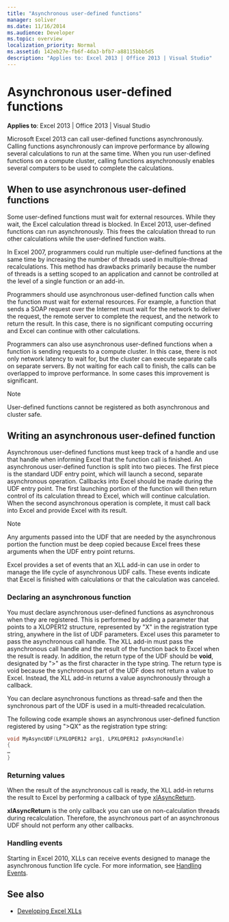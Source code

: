 ```yaml
---
title: "Asynchronous user-defined functions"
manager: soliver
ms.date: 11/16/2014
ms.audience: Developer
ms.topic: overview
localization_priority: Normal
ms.assetid: 142eb27e-fb6f-4da3-bfb7-a88115bbb5d5
description: "Applies to: Excel 2013 | Office 2013 | Visual Studio"
---
```


# Asynchronous user-defined functions

**Applies to**: Excel 2013 | Office 2013 | Visual Studio 
  
Microsoft Excel 2013 can call user-defined functions asynchronously. Calling functions asynchronously can improve performance by allowing several calculations to run at the same time. When you run user-defined functions on a compute cluster, calling functions asynchronously enables several computers to be used to complete the calculations.
  
## When to use asynchronous user-defined functions

Some user-defined functions must wait for external resources. While they wait, the Excel calculation thread is blocked. In Excel 2013, user-defined functions can run asynchronously. This frees the calculation thread to run other calculations while the user-defined function waits.
  
In Excel 2007, programmers could run multiple user-defined functions at the same time by increasing the number of threads used in multiple-thread recalculations. This method has drawbacks primarily because the number of threads is a setting scoped to an application and cannot be controlled at the level of a single function or an add-in.
  
Programmers should use asynchronous user-defined function calls when the function must wait for external resources. For example, a function that sends a SOAP request over the Internet must wait for the network to deliver the request, the remote server to complete the request, and the network to return the result. In this case, there is no significant computing occurring and Excel can continue with other calculations.
  
Programmers can also use asynchronous user-defined functions when a function is sending requests to a compute cluster. In this case, there is not only network latency to wait for, but the cluster can execute separate calls on separate servers. By not waiting for each call to finish, the calls can be overlapped to improve performance. In some cases this improvement is significant.
  
> [!NOTE]
> User-defined functions cannot be registered as both asynchronous and cluster safe. 
  
## Writing an asynchronous user-defined function

Asynchronous user-defined functions must keep track of a handle and use that handle when informing Excel that the function call is finished. An asynchronous user-defined function is split into two pieces. The first piece is the standard UDF entry point, which will launch a second, separate asynchronous operation. Callbacks into Excel should be made during the UDF entry point. The first launching portion of the function will then return control of its calculation thread to Excel, which will continue calculation. When the second asynchronous operation is complete, it must call back into Excel and provide Excel with its result. 
  
> [!NOTE]
> Any arguments passed into the UDF that are needed by the asynchronous portion the function must be deep copied because Excel frees these arguments when the UDF entry point returns. 
  
Excel provides a set of events that an XLL add-in can use in order to manage the life cycle of asynchronous UDF calls. These events indicate that Excel is finished with calculations or that the calculation was canceled.
  
### Declaring an asynchronous function

You must declare asynchronous user-defined functions as asynchronous when they are registered. This is performed by adding a parameter that points to a XLOPER12 structure, represented by "X" in the registration type string, anywhere in the list of UDF parameters. Excel uses this parameter to pass the asynchronous call handle. The XLL add-in must pass the asynchronous call handle and the result of the function back to Excel when the result is ready. In addition, the return type of the UDF should be **void**, designated by ">" as the first character in the type string. The return type is void because the synchronous part of the UDF does not return a value to Excel. Instead, the XLL add-in returns a value asynchronously through a callback. 
  
You can declare asynchronous functions as thread-safe and then the synchronous part of the UDF is used in a multi-threaded recalculation. 
  
The following code example shows an asynchronous user-defined function registered by using "\>QX" as the registration type string:
  
```cpp
void MyAsyncUDF(LPXLOPER12 arg1, LPXLOPER12 pxAsyncHandle)
{
…
}
```

### Returning values

When the result of the asynchronous call is ready, the XLL add-in returns the result to Excel by performing a callback of type [xlAsyncReturn](xlasyncreturn.md).
  
**xlAsyncReturn** is the only callback you can use on non-calculation threads during recalculation. Therefore, the asynchronous part of an asynchronous UDF should not perform any other callbacks. 
  
### Handling events

Starting in Excel 2010, XLLs can receive events designed to manage the asynchronous function life cycle. For more information, see [Handling Events](handling-events.md).
  
## See also

- [Developing Excel XLLs](developing-excel-xlls.md)

